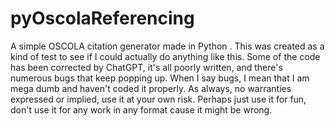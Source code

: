 # pyOscolaReferencing
A simple OSCOLA citation generator made in Python .
This was created as a kind of test to see if I could actually do anything like this. Some of the code has been corrected by ChatGPT, it's all poorly written, and there's numerous bugs that keep popping up.
When I say bugs, I mean that I am mega dumb and haven't coded it properly.
As always, no warranties expressed or implied, use it at your own risk. Perhaps just use it for fun, don't use it for any work in any format cause it might be wrong.
